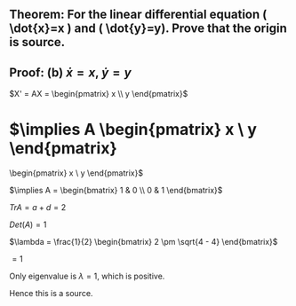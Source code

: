 ## Theorem: For the linear differential equation \( \dot{x}=x \) and \( \dot{y}=y). Prove that the origin is source.


## Proof: (b) $\dot{x} = x$, $\dot{y} = y$

$X' = AX = 
\begin{pmatrix}
x \\
y
\end{pmatrix}$

$\implies A 
\begin{pmatrix}
x \\
y
\end{pmatrix}
=
\begin{pmatrix}
x \\
y
\end{pmatrix}$

$\implies A =
\begin{bmatrix}
1 & 0 \\
0 & 1
\end{bmatrix}$

$Tr A = a + d = 2$

$Det(A) = 1$

$\lambda = \frac{1}{2} \begin{bmatrix}
2 \pm \sqrt{4 - 4}
\end{bmatrix}$ 

$= 1$

Only eigenvalue is $\lambda = 1$, which is positive.

Hence this is a source. 
